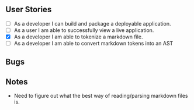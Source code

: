 ## User Stories

- [ ] As a developer I can build and package a deployable application.
- [ ] As a user I am able to successfully view a live application.
- [x] As a developer I am able to tokenize a markdown file.
- [ ] As a developer I am able to convert markdown tokens into an AST

## Bugs

## Notes

- Need to figure out what the best way of reading/parsing markdown files is.